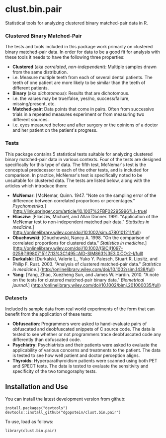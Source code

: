 # clust.bin.pair

Statistical tools for analyzing clustered binary matched-pair data in R.

### Clustered Binary Matched-Pair

The tests and tools included in this package work primarily on clustered binary matched-pair data. In order for data to be a good fit for analysis with these tools it needs to have the following three properties:

- **Clustered** (aka *correlated*, *non-independent*): Multiple samples drawn from the same distribution. 
 - i.e. Measure multiple teeth from each of several dental patients. The teeth of one patient are more likely to be similar than the teeth of different patients.
- **Binary** (aka *dichotomous*): Results that are dichotomous.
 - i.e. the values may be true/false, yes/no, success/failure, missing/present, etc.
- **Matched-pair**: Data points that come in pairs. Often from successive trials in a repeated measures experiment or from measuring two different sources.
 - i.e. eyes measured before and after surgery or the opinions of a doctor and her patient on the patient's progress.

### Tests
This package contains 5 statistical tests suitable for analyzing clustered binary matched-pair data in various contexts. Four of the tests are designed specifically for this type of data. The fifth test, McNemar's test is the conceptual predecessor to each of the other tests, and is included for comparison. In practice, McNemar's test is specifically noted to be unsuitable for clustered data. The tests are listed below, along with the articles which introduce them:

- **McNemar**:
[McNemar, Quinn. 1947. "Note on the sampling error of the difference between correlated proportions or percentages." *Psychometrika*.]
(http://link.springer.com/article/10.1007%2FBF02295996?LI=true)
- **Eliasziw**:
[Eliasziw, Michael, and Allan Donner. 1991. "Application of the McNemar test to non‐independent matched pair data." *Statistics in medicine*.]
(http://onlinelibrary.wiley.com/doi/10.1002/sim.4780101211/full)
- **Obuchowski**:
[Obuchowski, Nancy A. 1998. "On the comparison of correlated proportions for clustered data." *Statistics in medicine*.]
(http://onlinelibrary.wiley.com/doi/10.1002/(SICI)1097-0258(19980715)17:13%3C1495::AID-SIM863%3E3.0.CO;2-I/full)
- **Durkalski**:
[Durkalski, Valerie L., Yuko Y. Palesch, Stuart R. Lipsitz, and Philip F. Rust. 2003. "Analysis of clustered matched‐pair data." *Statistics in medicine*.]
(http://onlinelibrary.wiley.com/doi/10.1002/sim.1438/full)
- **Yang**:
[Yang, Zhao, Xuezheng Sun, and James W. Hardin. 2010. "A note on the tests for clustered matched‐pair binary data." *Biometrical journal*.]
(http://onlinelibrary.wiley.com/doi/10.1002/bimj.201000035/full)

### Datasets

Included is sample data from real world experiments of the form that can benefit from the application of these tests:

- **Obfuscation**: Programmers were asked to hand-evaluate pairs of obfuscated and deobfuscated snippets of C source code. The data is tested to see whether or not programmers trace deobfuscated code any differently than obfuscated code.
- **Psychiatry**: Psychiatrists and their patients were asked to evaluate the applicability of various concerns and treatments to the patient. The data is tested to see how well patient and doctor perception aligns.
- **Thyroids**: Hyperparathyroidism patients were scanned using both PET and SPECT tests. The data is tested to evaluate the sensitivity and specificity of the two tomogoraphy tests.

## Installation and Use

You can install the latest development version from github:

    install.packages("devtools")
	devtools::install_github("dgopstein/clust.bin.pair")

To use, load as follows:

    library(clust.bin.pair)

